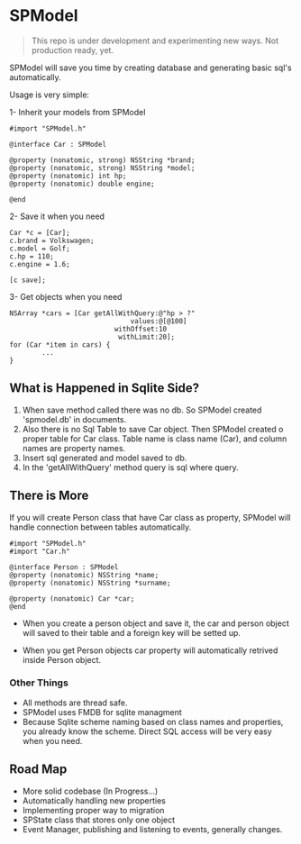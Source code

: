 # SPModel
> This repo is under development and experimenting new ways. Not production ready, yet.

SPModel will save you time by creating database and generating basic sql's automatically. 

Usage is very simple:

1- Inherit your models from SPModel

```Obj-c
#import "SPModel.h"

@interface Car : SPModel

@property (nonatomic, strong) NSString *brand;
@property (nonatomic, strong) NSString *model;
@property (nonatomic) int hp;
@property (nonatomic) double engine;

@end

```

2- Save it when you need

```Obj-c
Car *c = [Car];
c.brand = Volkswagen;
c.model = Golf;
c.hp = 110;
c.engine = 1.6;

[c save];
```

3- Get objects when you need

```Obj-c
NSArray *cars = [Car getAllWithQuery:@"hp > ?"
                              values:@[@100]
                          withOffset:10
                           withLimit:20];
for (Car *item in cars) {
		...
}
```

## What is Happened in Sqlite Side?

1. When save method called there was no db. So SPModel created 'spmodel.db' in documents.
2. Also there is no Sql Table to save Car object. Then SPModel created o proper table for Car class. Table name is class name (Car), and column names are property names.
3. Insert sql generated and model saved to db.
4. In the 'getAllWithQuery' method query is sql where query.

## There is More

If you will create Person class that have Car class as property, SPModel will handle connection between tables automatically.

```Obj-c
#import "SPModel.h"
#import "Car.h"

@interface Person : SPModel
@property (nonatomic) NSString *name;
@property (nonatomic) NSString *surname;

@property (nonatomic) Car *car;
@end
```

 * When you create a person object and save it, the car and person object will saved to their table and a foreign key will be setted up.

 * When you get Person objects car property will automatically retrived inside Person object.

 ### Other Things
 * All methods are thread safe.
 * SPModel uses FMDB for sqlite managment
 * Because Sqlite scheme naming based on class names and properties, you already know the scheme. Direct SQL access will be very easy when you need.

## Road Map
 
 * More solid codebase (In Progress...)
 * Automatically handling new properties
 * Implementing proper way to migration
 * SPState class that stores only one object
 * Event Manager, publishing and listening to events, generally changes.
